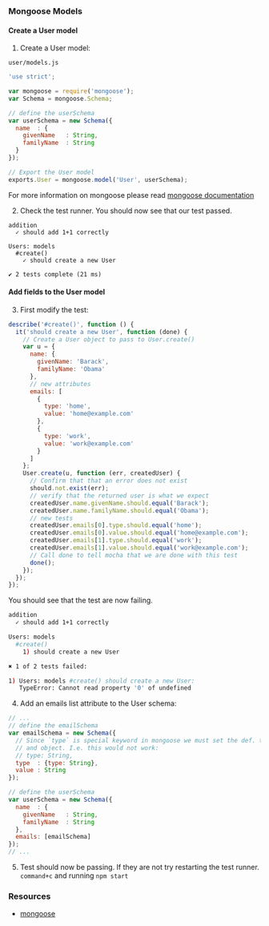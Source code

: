 ### Mongoose Models

#### Create a User model

1. Create a User model:
  
  `user/models.js`

  ```javascript
  'use strict';

  var mongoose = require('mongoose');
  var Schema = mongoose.Schema;

  // define the userSchema
  var userSchema = new Schema({
    name  : {
      givenName   : String,
      familyName  : String
    }
  });

  // Export the User model
  exports.User = mongoose.model('User', userSchema);
  ```

  For more information on mongoose please read [mongoose documentation](http://mongoosejs.com/)

2. Check the test runner.
  You should now see that our test passed.

  ```
  addition
    ✓ should add 1+1 correctly 

  Users: models
    #create()
      ✓ should create a new User 

  ✔ 2 tests complete (21 ms)
  ```

#### Add fields to the User model

3. First modify the test:

  ```javascript
  describe('#create()', function () {
    it('should create a new User', function (done) {
      // Create a User object to pass to User.create()
      var u = {
        name: {
          givenName: 'Barack',
          familyName: 'Obama'
        },
        // new attributes
        emails: [
          {
            type: 'home',
            value: 'home@example.com'
          },
          {
            type: 'work',
            value: 'work@example.com'
          }
        ]
      };
      User.create(u, function (err, createdUser) {
        // Confirm that that an error does not exist
        should.not.exist(err);
        // verify that the returned user is what we expect
        createdUser.name.givenName.should.equal('Barack');
        createdUser.name.familyName.should.equal('Obama');
        // new tests
        createdUser.emails[0].type.should.equal('home');
        createdUser.emails[0].value.should.equal('home@example.com');
        createdUser.emails[1].type.should.equal('work');
        createdUser.emails[1].value.should.equal('work@example.com');
        // Call done to tell mocha that we are done with this test
        done();
      });
    });
  });
  ```
  You should see that the test are now failing.

  ```bash
  addition
    ✓ should add 1+1 correctly 

  Users: models
    #create()
      1) should create a new User
  
  ✖ 1 of 2 tests failed:
  
  1) Users: models #create() should create a new User:
     TypeError: Cannot read property '0' of undefined
  ```

4. Add an emails list attribute to the User schema:
  
  ```javascript
  // ...
  // define the emailSchema
  var emailSchema = new Schema({
    // Since `type` is special keyword in mongoose we must set the def. to
    // and object. I.e. this would not work:
    // type: String,
    type  : {type: String},
    value : String
  });

  // define the userSchema
  var userSchema = new Schema({
    name  : {
      givenName   : String,
      familyName  : String
    },
    emails: [emailSchema]
  });
  // ...
  ```

5. Test should now be passing. If they are not try restarting the test runner. `command+c` and running `npm start`

### Resources

- [mongoose](http://mongoosejs.com/)
